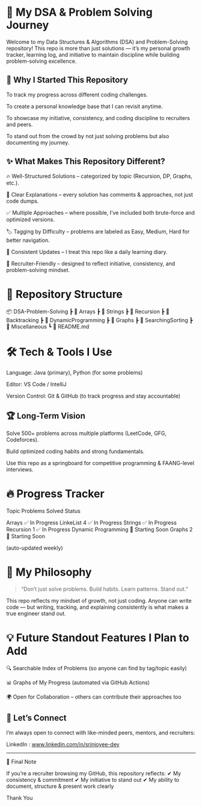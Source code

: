 # 🚀 My DSA & Problem Solving Journey

Welcome to my Data Structures & Algorithms (DSA) and Problem-Solving repository!
This repo is more than just solutions — it’s my personal growth tracker, learning log, and initiative to maintain discipline while building problem-solving excellence.

## 📌 Why I Started This Repository

To track my progress across different coding challenges.

To create a personal knowledge base that I can revisit anytime.

To showcase my initiative, consistency, and coding discipline to recruiters and peers.

To stand out from the crowd by not just solving problems but also documenting my journey.


## ✨ What Makes This Repository Different?

🔥 Well-Structured Solutions – categorized by topic (Recursion, DP, Graphs, etc.).

📖 Clear Explanations – every solution has comments & approaches, not just code dumps.

✅ Multiple Approaches – where possible, I’ve included both brute-force and optimized versions.

🏷 Tagging by Difficulty – problems are labeled as Easy, Medium, Hard for better navigation.

🔄 Consistent Updates – I treat this repo like a daily learning diary.

🌟 Recruiter-Friendly – designed to reflect initiative, consistency, and problem-solving mindset.


# 📂 Repository Structure

📦 DSA-Problem-Solving
 ┣ 📂 Arrays
 ┣ 📂 Strings
 ┣ 📂 Recursion
 ┣ 📂 Backtracking
 ┣ 📂 DynamicProgramming
 ┣ 📂 Graphs
 ┣ 📂 SearchingSorting
 ┣ 📂 Miscellaneous
 ┗ 📜 README.md

# 🛠 Tech & Tools I Use

Language: Java (primary), Python (for some problems)

Editor: VS Code / IntelliJ

Version Control: Git & GitHub (to track progress and stay accountable)


## 🏆 Long-Term Vision

Solve 500+ problems across multiple platforms (LeetCode, GFG, Codeforces).

Build optimized coding habits and strong fundamentals.

Use this repo as a springboard for competitive programming & FAANG-level interviews.


# 🔥 Progress Tracker

Topic	Problems Solved	Status

Arrays		✅ In Progress
LinkeList 4 ✅ In Progress
Strings		✅ In Progress
Recursion	1	✅ In Progress
Dynamic Programming		🚀 Starting Soon
Graphs	2	🚀 Starting Soon


(auto-updated weekly)

# 🧠 My Philosophy

> “Don’t just solve problems. Build habits. Learn patterns. Stand out.”



This repo reflects my mindset of growth, not just coding. Anyone can write code — but writing, tracking, and explaining consistently is what makes a true engineer stand out.

# 💡 Future Standout Features I Plan to Add

🔍 Searchable Index of Problems (so anyone can find by tag/topic easily)

📊 Graphs of My Progress (automated via GitHub Actions)

🌍 Open for Collaboration – others can contribute their approaches too


## 🤝 Let’s Connect

I’m always open to connect with like-minded peers, mentors, and recruiters:

LinkedIn : www.linkedin.com/in/srinjoyee-dey



---

🚀 Final Note

If you’re a recruiter browsing my GitHub, this repository reflects:
✔ My consistency & commitment
✔ My initiative to stand out
✔ My ability to document, structure & present work clearly

Thank You
